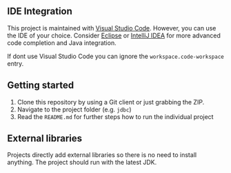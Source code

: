 ## IDE Integration

This project is maintained with [Visual Studio Code](https://code.visualstudio.com/). However, you can use the IDE of your choice. Consider [Eclipse](https://www.eclipse.org/downloads/) or [IntelliJ IDEA](https://www.jetbrains.com/idea/) for more advanced code completion and Java integration.

If dont use Visual Studio Code you can ignore the `workspace.code-workspace` entry.

## Getting started

1. Clone this repository by using a Git client or just grabbing the ZIP.
2. Navigate to the project folder (e.g. `jdbc`)
3. Read the `README.md` for further steps how to run the individual project

## External libraries

Projects directly add external libraries so there is no need to install anything. The project should run with the latest JDK.
